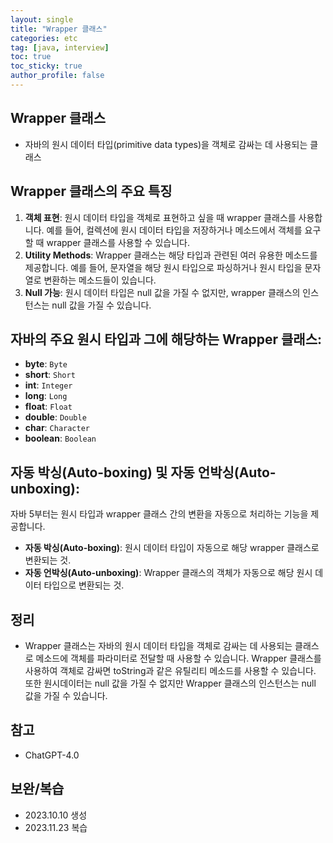 ```yaml
---
layout: single
title: "Wrapper 클래스"
categories: etc
tag: [java, interview]
toc: true
toc_sticky: true
author_profile: false
---
```

## Wrapper 클래스

* 자바의 원시 데이터 타입(primitive data types)을 객체로 감싸는 데 사용되는 클래스



## Wrapper 클래스의 주요 특징

1. **객체 표현**: 원시 데이터 타입을 객체로 표현하고 싶을 때 wrapper 클래스를 사용합니다. 예를 들어, 컬렉션에 원시 데이터 타입을 저장하거나 메소드에서 객체를 요구할 때 wrapper 클래스를 사용할 수 있습니다.
2. **Utility Methods**: Wrapper 클래스는 해당 타입과 관련된 여러 유용한 메소드를 제공합니다. 예를 들어, 문자열을 해당 원시 타입으로 파싱하거나 원시 타입을 문자열로 변환하는 메소드들이 있습니다.
3. **Null 가능**: 원시 데이터 타입은 null 값을 가질 수 없지만, wrapper 클래스의 인스턴스는 null 값을 가질 수 있습니다.



## 자바의 주요 원시 타입과 그에 해당하는 Wrapper 클래스:

- **byte**: `Byte`
- **short**: `Short`
- **int**: `Integer`
- **long**: `Long`
- **float**: `Float`
- **double**: `Double`
- **char**: `Character`
- **boolean**: `Boolean`



## 자동 박싱(Auto-boxing) 및 자동 언박싱(Auto-unboxing):

자바 5부터는 원시 타입과 wrapper 클래스 간의 변환을 자동으로 처리하는 기능을 제공합니다.

- **자동 박싱(Auto-boxing)**: 원시 데이터 타입이 자동으로 해당 wrapper 클래스로 변환되는 것.
- **자동 언박싱(Auto-unboxing)**: Wrapper 클래스의 객체가 자동으로 해당 원시 데이터 타입으로 변환되는 것.



## 정리

* Wrapper 클래스는 자바의 원시 데이터 타입을 객체로 감싸는 데 사용되는 클래스로 메소드에 객체를 파라미터로 전달할 때 사용할 수 있습니다. Wrapper 클래스를 사용하여 객체로 감싸면 toString과 같은 유틸리티 메소드를 사용할 수 있습니다. 또한 원시데이터는 null 값을 가질 수 없지만 Wrapper 클래스의 인스턴스는 null 값을 가질 수 있습니다.



## 참고

* ChatGPT-4.0



## 보완/복습

* 2023.10.10 생성
* 2023.11.23 복습
